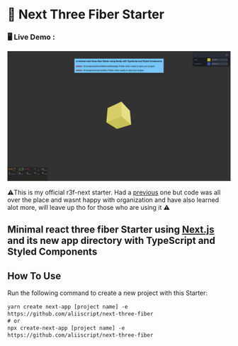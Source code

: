 # :ice_cube: Next Three Fiber Starter

### :desktop_computer: Live Demo :

[![image](./public/Screen%20Shot%202022-05-06%20at%207.06.39%20AM.png)](https://next-three-fiber-beta.vercel.app/)

:warning:This is my official r3f-next starter. Had a [previous](https://github.com/aliiscript/next-r3f-starter) one but code was all over the place and wasnt happy with organization and have also learned alot more, will leave up tho for those who are using it :warning:

## Minimal react three fiber Starter using [Next.js](https://nextjs.org/) and its new app directory with TypeScript and Styled Components

## How To Use

Run the following command to create a new project with this Starter:

```
yarn create next-app [project name] -e https://github.com/aliiscript/next-three-fiber
# or
npx create-next-app [project name] -e https://github.com/aliiscript/next-three-fiber
```

